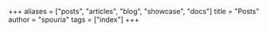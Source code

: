 +++
aliases = ["posts", "articles", "blog", "showcase", "docs"]
title = "Posts"
author = "spouria"
tags = ["index"]
+++

